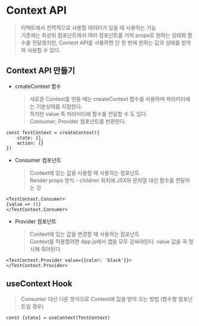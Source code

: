 # Context API

> 리액트에서 전역적으로 사용할 데이터가 있을 때 사용하는 기능  
> 기존에는 최상위 컴포넌트에서 여러 컴포넌트를 거쳐 props로 원하는 상태와 함수를 전달했지만, Context API를 사용하면 단 한 번에 원하는 값과 상태를 받아와 사용할 수 있다.

## Context API 만들기

- createContext 함수
  > 새로운 Context를 만들 때는 createContext 함수를 사용하며 파라미터에는 기본상태를 지정한다.  
  > 하지만 value 즉 파라미터에 함수를 전달할 수 도 있다.  
  > Consumer, Provider 컴포넌트를 반환한다.

```
const TestContext = createContext({
    state: {},
    action: {}
})

```

- Consumer 컴포넌트
  > Context에 있는 값을 사용할 때 사용하는 컴포넌트  
  > Render props 방식 - children 위치에 JSX와 문자열 대신 함수를 전달하는 것

```
<TestContext.Consumer>
{value => ()}
</TestContext.Consumer>
```

- Provider 컴포넌트
  > Context에 있는 값을 변경할 때 사용하는 컴포넌트  
  > Context를 적용할려면 App.js에서 앱을 모두 감싸야된다.
  > value 값을 꼭 명시해 줘야된다.

```
<TestContext.Provider value={{color: 'black'}}>
</TestContext.Provider>
```

## useContext Hook

> Consumer 대신 다른 방식으로 Context에 값을 받아 오는 방법 (함수형 컴포넌트일 경우)

```
const {state} = useContext(TestContext)
```
